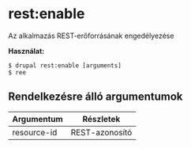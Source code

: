 # rest:enable
Az alkalmazás REST-erőforrásának engedélyezése

**Használat:**
```
$ drupal rest:enable [arguments] 
$ ree  
```

## Rendelkezésre álló argumentumok
Argumentum | Részletek
---------|-------------
resource-id | REST-azonosító
